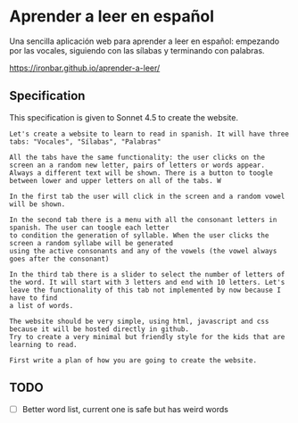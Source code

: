 # Aprender a leer en español

Una sencilla aplicación web para aprender a leer en español: empezando por las vocales, siguiendo con las sílabas y terminando con palabras.

https://ironbar.github.io/aprender-a-leer/

## Specification

This specification is given to Sonnet 4.5 to create the website.

```
Let's create a website to learn to read in spanish. It will have three tabs: "Vocales", "Sílabas", "Palabras"

All the tabs have the same functionality: the user clicks on the screen an a random new letter, pairs of letters or words appear. Always a different text will be shown. There is a button to toogle between lower and upper letters on all of the tabs. W

In the first tab the user will click in the screen and a random vowel will be shown.

In the second tab there is a menu with all the consonant letters in spanish. The user can toogle each letter
to condition the generation of syllable. When the user clicks the screen a random syllabe will be generated
using the active consonants and any of the vowels (the vowel always goes after the consonant)

In the third tab there is a slider to select the number of letters of the word. It will start with 3 letters and end with 10 letters. Let's leave the functionality of this tab not implemented by now because I have to find
a list of words.

The website should be very simple, using html, javascript and css because it will be hosted directly in github.
Try to create a very minimal but friendly style for the kids that are learning to read.

First write a plan of how you are going to create the website.
```

## TODO

- [ ] Better word list, current one is safe but has weird words